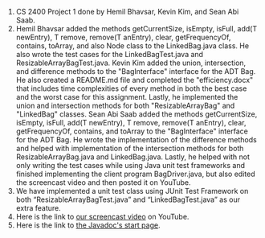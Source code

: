 1. CS 2400 Project 1 done by Hemil Bhavsar, Kevin Kim, and Sean Abi Saab.
2. Hemil Bhavsar added the methods getCurrentSize, isEmpty, isFull, add(T newEntry), T remove, remove(T anEntry), clear, getFrequencyOf, contains, toArray, and also Node class to the LinkedBag.java class. He also wrote the test cases for the LinkedBagTest.java and ResizableArrayBagTest.java. Kevin Kim added the union, intersection, and difference methods to the "BagInterface" interface for the ADT Bag. He also created a README.md file and completed the "efficiency.docx" that includes time complexities of every method in both the best case and the worst case for this assignment. Lastly, he implemented the union and intersection methods for both "ResizableArrayBag" and "LinkedBag" classes. Sean Abi Saab added the methods getCurrentSize, isEmpty, isFull, add(T newEntry), T remove, remove(T anEntry), clear, getFrequencyOf, contains, and toArray to the "BagInterface" interface for the ADT Bag. He wrote the implementation of the difference methods and helped with implementation of the intersection methods for both ResizableArrayBag.java and LinkedBag.java. Lastly, he helped with not only writing the test cases while using Java unit test frameworks and finished implementing the client program BagDriver.java, but also edited the screencast video and then posted it on YouTube.
3. We have implemented a unit test class using JUnit Test Framework on both “ResizableArrayBagTest.java” and “LinkedBagTest.java” as our extra feature.
4. Here is the link to [our screencast video](https://youtu.be/pHg5vBfmyf8) on YouTube.
5. Here is the link to [the Javadoc's start page](https://github.com/CodingTillWeDie/Project-1/tree/master/Project1HTML). 
